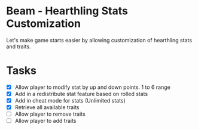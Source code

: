 # Beam - Hearthling Stats Customization

Let's make game starts easier by allowing customization of hearthling stats and traits.

# Tasks

- [X] Allow player to modify stat by up and down points. 1 to 6 range
- [X] Add in a redistribute stat feature based on rolled stats
- [X] Add in cheat mode for stats (Unlimited stats)
- [X] Retrieve all available traits
- [ ] Allow player to remove traits
- [ ] Allow player to add traits
